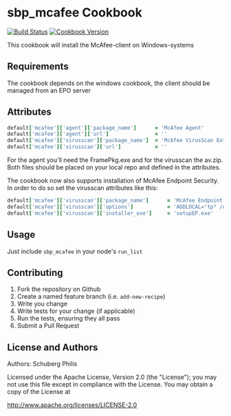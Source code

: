 sbp_mcafee Cookbook
===================

[![Build Status](https://travis-ci.org/sbp-cookbooks/sbp_mcafee.svg?branch=master)](https://travis-ci.org/sbp-cookbooks/sbp_mcafee) [![Cookbook Version](https://img.shields.io/cookbook/v/sbp_mcafee.svg)](https://supermarket.chef.io/cookbooks/sbp_mcafee)

This cookbook will install the McAfee-client on Windows-systems

Requirements
------------

The cookbook depends on the windows cookbook, the client should be managed from an EPO server

Attributes
----------

```ruby
default['mcafee']['agent']['package_name']      = 'McAfee Agent'
default['mcafee']['agent']['url']               = ''
default['mcafee']['virusscan']['package_name']  = 'McAfee VirusScan Enterprise'
default['mcafee']['virusscan']['url']           = ''
```

For the agent you'll need the FramePkg.exe and for the virusscan the av.zip.
Both files should be placed on your local repo and defined in the attributes.

The cookbook now also supports installation of McAfee Endpoint Security.
In order to do so set the virusscan attributes like this:

```ruby
default['mcafee']['virusscan']['package_name']      = 'McAfee Endpoint Security Platform'
default['mcafee']['virusscan']['options']           = 'ADDLOCAL="tp" /qn /nocontentupdate'
default['mcafee']['virusscan']['installer_exe']     = 'setupEP.exe'
```

Usage
-----

Just include `sbp_mcafee` in your node's `run_list`

Contributing
------------

 1. Fork the repository on Github
 1. Create a named feature branch (i.e. `add-new-recipe`)
 1. Write you change
 1. Write tests for your change (if applicable)
 1. Run the tests, ensuring they all pass
 1. Submit a Pull Request

License and Authors
-------------------

Authors: Schuberg Philis

Licensed under the Apache License, Version 2.0 (the "License"); you may not use this file except in compliance with the License. You may obtain a copy of the License at

<http://www.apache.org/licenses/LICENSE-2.0>
